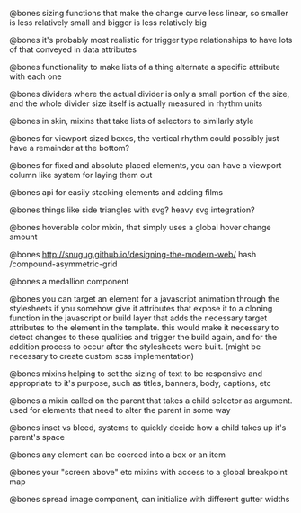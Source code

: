 @bones sizing functions that make the change curve less linear, so smaller is less relatively small and bigger is less relatively big

@bones it's probably most realistic for trigger type relationships to have lots of that conveyed in data attributes

@bones functionality to make lists of a thing alternate a specific attribute with each one

@bones dividers where the actual divider is only a small portion of the size, and the whole divider size itself is actually measured in rhythm units

@bones in skin, mixins that take lists of selectors to similarly style

@bones for viewport sized boxes, the vertical rhythm could possibly just have a remainder at the bottom?

@bones for fixed and absolute placed elements, you can have a viewport column like system for laying them out

@bones api for easily stacking elements and adding films

@bones things like side triangles with svg? heavy svg integration?

@bones hoverable color mixin, that simply uses a global hover change amount

@bones http://snugug.github.io/designing-the-modern-web/ hash /compound-asymmetric-grid

@bones a medallion component

@bones you can target an element for a javascript animation through the stylesheets if you somehow give it attributes that expose it to a cloning function in the javascript or build layer that adds the necessary target attributes to the element in the template. this would make it necessary to detect changes to these qualities and trigger the build again, and for the addition process to occur after the stylesheets were built.
(might be necessary to create custom scss implementation)

@bones mixins helping to set the sizing of text to be responsive and appropriate to it's purpose, such as titles, banners, body, captions, etc

@bones a mixin called on the parent that takes a child selector as argument. used for elements that need to alter the parent in some way

@bones inset vs bleed, systems to quickly decide how a child takes up it's parent's space

@bones any element can be coerced into a box or an item

@bones your "screen above" etc mixins with access to a global breakpoint map

@bones spread image component, can initialize with different gutter widths